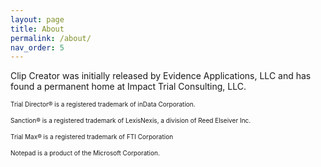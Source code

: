 ```yaml
---
layout: page
title: About
permalink: /about/
nav_order: 5
---
```


Clip Creator was initially released by Evidence Applications, LLC and has found a permanent home at Impact Trial Consulting, LLC.

<p><font size ="1">Trial Director® is a registered trademark of inData Corporation.</font>
<p><font size ="1">Sanction® is a registered trademark of LexisNexis, a division of Reed Elseiver Inc.</font>
<p><font size ="1">Trial Max® is a registered trademark of FTI Corporation</font>
<p><font size ="1">Notepad is a product of the Microsoft Corporation.</font>